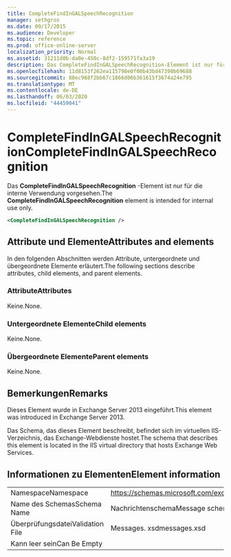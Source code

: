 ```yaml
---
title: CompleteFindInGALSpeechRecognition
manager: sethgros
ms.date: 09/17/2015
ms.audience: Developer
ms.topic: reference
ms.prod: office-online-server
localization_priority: Normal
ms.assetid: 31211d0b-da0e-450c-8df2-159571fa3a19
description: Das CompleteFindInGALSpeechRecognition-Element ist nur für die interne Verwendung vorgesehen.
ms.openlocfilehash: 11d8153f262ea115798e0f00b43bd47390b69688
ms.sourcegitcommit: 88ec988f2bb67c1866d06b361615f3674a24e795
ms.translationtype: MT
ms.contentlocale: de-DE
ms.lasthandoff: 06/03/2020
ms.locfileid: "44459041"
---
```

# <a name="completefindingalspeechrecognition"></a><span data-ttu-id="57ede-103">CompleteFindInGALSpeechRecognition</span><span class="sxs-lookup"><span data-stu-id="57ede-103">CompleteFindInGALSpeechRecognition</span></span>

<span data-ttu-id="57ede-104">Das **CompleteFindInGALSpeechRecognition** -Element ist nur für die interne Verwendung vorgesehen.</span><span class="sxs-lookup"><span data-stu-id="57ede-104">The **CompleteFindInGALSpeechRecognition** element is intended for internal use only.</span></span> 
  
```XML
<CompleteFindInGALSpeechRecognition />
```

## <a name="attributes-and-elements"></a><span data-ttu-id="57ede-105">Attribute und Elemente</span><span class="sxs-lookup"><span data-stu-id="57ede-105">Attributes and elements</span></span>

<span data-ttu-id="57ede-106">In den folgenden Abschnitten werden Attribute, untergeordnete und übergeordnete Elemente erläutert.</span><span class="sxs-lookup"><span data-stu-id="57ede-106">The following sections describe attributes, child elements, and parent elements.</span></span>
  
### <a name="attributes"></a><span data-ttu-id="57ede-107">Attribute</span><span class="sxs-lookup"><span data-stu-id="57ede-107">Attributes</span></span>

<span data-ttu-id="57ede-108">Keine.</span><span class="sxs-lookup"><span data-stu-id="57ede-108">None.</span></span>
  
### <a name="child-elements"></a><span data-ttu-id="57ede-109">Untergeordnete Elemente</span><span class="sxs-lookup"><span data-stu-id="57ede-109">Child elements</span></span>

<span data-ttu-id="57ede-110">Keine.</span><span class="sxs-lookup"><span data-stu-id="57ede-110">None.</span></span>
  
### <a name="parent-elements"></a><span data-ttu-id="57ede-111">Übergeordnete Elemente</span><span class="sxs-lookup"><span data-stu-id="57ede-111">Parent elements</span></span>

<span data-ttu-id="57ede-112">Keine.</span><span class="sxs-lookup"><span data-stu-id="57ede-112">None.</span></span>
  
## <a name="remarks"></a><span data-ttu-id="57ede-113">Bemerkungen</span><span class="sxs-lookup"><span data-stu-id="57ede-113">Remarks</span></span>

<span data-ttu-id="57ede-114">Dieses Element wurde in Exchange Server 2013 eingeführt.</span><span class="sxs-lookup"><span data-stu-id="57ede-114">This element was introduced in Exchange Server 2013.</span></span>
  
<span data-ttu-id="57ede-115">Das Schema, das dieses Element beschreibt, befindet sich im virtuellen IIS-Verzeichnis, das Exchange-Webdienste hostet.</span><span class="sxs-lookup"><span data-stu-id="57ede-115">The schema that describes this element is located in the IIS virtual directory that hosts Exchange Web Services.</span></span>
  
## <a name="element-information"></a><span data-ttu-id="57ede-116">Informationen zu Elementen</span><span class="sxs-lookup"><span data-stu-id="57ede-116">Element information</span></span>

|||
|:-----|:-----|
|<span data-ttu-id="57ede-117">Namespace</span><span class="sxs-lookup"><span data-stu-id="57ede-117">Namespace</span></span>  <br/> |https://schemas.microsoft.com/exchange/services/2006/messages  <br/> |
|<span data-ttu-id="57ede-118">Name des Schemas</span><span class="sxs-lookup"><span data-stu-id="57ede-118">Schema Name</span></span>  <br/> |<span data-ttu-id="57ede-119">Nachrichtenschema</span><span class="sxs-lookup"><span data-stu-id="57ede-119">Message schema</span></span>  <br/> |
|<span data-ttu-id="57ede-120">Überprüfungsdatei</span><span class="sxs-lookup"><span data-stu-id="57ede-120">Validation File</span></span>  <br/> |<span data-ttu-id="57ede-121">Messages. xsd</span><span class="sxs-lookup"><span data-stu-id="57ede-121">messages.xsd</span></span>  <br/> |
|<span data-ttu-id="57ede-122">Kann leer sein</span><span class="sxs-lookup"><span data-stu-id="57ede-122">Can Be Empty</span></span>  <br/> ||
   

